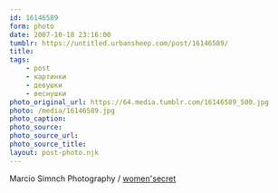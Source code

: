 ```yaml
---
id: 16146589
form: photo
date: 2007-10-18 23:16:00
tumblr: https://untitled.urbansheep.com/post/16146589/
title:
tags:
    - post
    - картинки
    - девушки
    - веснушки
photo_original_url: https://64.media.tumblr.com/16146589_500.jpg
photo: /media/16146589.jpg
photo_caption: 
photo_source:
photo_source_url:
photo_source_title:
layout: post-photo.njk
---
```


<p>Marcio Simnch Photography / <a href="http://marciosimnch.com/womensecret/">women'secret</a></p>
